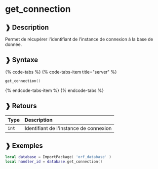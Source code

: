 # get\_connection

## ❱ Description

Permet de récupérer l'identifiant de l'instance de connexion à la base de donnée.

## ❱ Syntaxe

{% code-tabs %}
{% code-tabs-item title="server" %}
```lua
get_connection()
```
{% endcode-tabs-item %}
{% endcode-tabs %}

## ❱ Retours

| Type | Description |
| :--- | :--- |
| `int` | Identifiant de l'instance de connexion |

##  ❱ Exemples

```lua
local database = ImportPackage( 'orf_database' )
local handler_id = database.get_connection()
```

